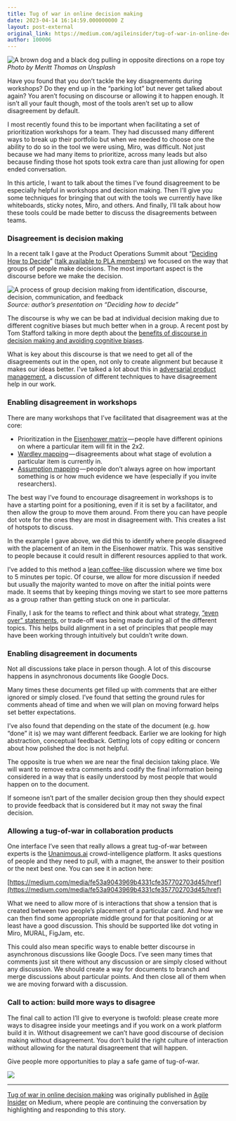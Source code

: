 ```yaml
---
title: Tug of war in online decision making
date: 2023-04-14 16:14:59.000000000 Z
layout: post-external
original_link: https://medium.com/agileinsider/tug-of-war-in-online-decision-making-148439884380?source=rss-ba6349c9c628------2
author: 100006
---
```


![A brown dog and a black dog pulling in opposite directions on a rope toy](https://cdn-images-1.medium.com/max/1024/1*L4cycQ1Qqm2P1tqAu55c3Q.jpeg)
_Photo by Meritt Thomas on Unsplash_

Have you found that you don’t tackle the key disagreements during workshops? Do they end up in the “parking lot” but never get talked about again? You aren’t focusing on discourse or allowing it to happen enough. It isn’t all your fault though, most of the tools aren’t set up to allow disagreement by default.

I most recently found this to be important when facilitating a set of prioritization workshops for a team. They had discussed many different ways to break up their portfolio but when we needed to choose one the ability to do so in the tool we were using, Miro, was difficult. Not just because we had many items to prioritize, across many leads but also because finding those hot spots took extra care than just allowing for open ended conversation.

In this article, I want to talk about the times I’ve found disagreement to be especially helpful in workshops and decision making. Then I’ll give you some techniques for bringing that out with the tools we currently have like whiteboards, sticky notes, Miro, and others. And finally, I’ll talk about how these tools could be made better to discuss the disagreements between teams.

### Disagreement is decision making

In a recent talk I gave at the Product Operations Summit about “[Deciding How to Decide](https://world.productledalliance.com/location/popsnewyork/speaker/chrisbutler)” ([talk available to PLA members](https://www.productledalliance.com/product-operations-summit-new-york-2023-non-members/)) we focused on the way that groups of people make decisions. The most important aspect is the discourse before we make the decision.

![A process of group decision making from identification, discourse, decision, communication, and feedback](https://cdn-images-1.medium.com/max/907/0*Cb-kKO_piVr_0qTl)
_Source: author’s presentation on “Deciding how to decide”_

The discourse is why we can be bad at individual decision making due to different cognitive biases but much better when in a group. A recent post by Tom Stafford talking in more depth about the [benefits of discourse in decision making and avoiding cognitive biases](https://tomstafford.substack.com/p/a-lens-on-the-magic-of-deliberation).

What is key about this discourse is that we need to get all of the disagreements out in the open, not only to create alignment but because it makes our ideas better. I’ve talked a lot about this in [adversarial product management](https://www.youtube.com/watch?v=3kSrJpG4KEE&list=PLTR1CgetbclHfZvNAR8BTCpA5Hz9qFxqf&index=49&ab_channel=ChrisButler), a discussion of different techniques to have disagreement help in our work.

### Enabling disagreement in workshops

There are many workshops that I’ve facilitated that disagreement was at the core:

- Prioritization in the [Eisenhower matrix](https://www.theuncertaintyproject.org/tools/eisenhower-matrix) — people have different opinions on where a particular item will fit in the 2x2.
- [Wardley mapping](https://learnwardleymapping.com/) — disagreements about what stage of evolution a particular item is currently in.
- [Assumption mapping](https://www.strategyzer.com/blog/how-assumptions-mapping-can-focus-your-teams-on-running-experiments-that-matter) — people don’t always agree on how important something is or how much evidence we have (especially if you invite researchers).

The best way I’ve found to encourage disagreement in workshops is to have a starting point for a positioning, even if it is set by a facilitator, and then allow the group to move them around. From there you can have people dot vote for the ones they are most in disagreement with. This creates a list of hotspots to discuss.

In the example I gave above, we did this to identify where people disagreed with the placement of an item in the Eisenhower matrix. This was sensitive to people because it could result in different resources applied to that work.

I’ve added to this method a [lean coffee-like](https://agilecoffee.com/leancoffee/) discussion where we time box to 5 minutes per topic. Of course, we allow for more discussion if needed but usually the majority wanted to move on after the initial points were made. It seems that by keeping things moving we start to see more patterns as a group rather than getting stuck on one in particular.

Finally, I ask for the teams to reflect and think about what strategy, [“even over” statements](https://www.theuncertaintyproject.org/tools/even-over-statements), or trade-off was being made during all of the different topics. This helps build alignment in a set of principles that people may have been working through intuitively but couldn’t write down.

### Enabling disagreement in documents

Not all discussions take place in person though. A lot of this discourse happens in asynchronous documents like Google Docs.

Many times these documents get filled up with comments that are either ignored or simply closed. I’ve found that setting the ground rules for comments ahead of time and when we will plan on moving forward helps set better expectations.

I’ve also found that depending on the state of the document (e.g. how “done” it is) we may want different feedback. Earlier we are looking for high abstraction, conceptual feedback. Getting lots of copy editing or concern about how polished the doc is not helpful.

The opposite is true when we are near the final decision taking place. We will want to remove extra comments and codify the final information being considered in a way that is easily understood by most people that would happen on to the document.

If someone isn’t part of the smaller decision group then they should expect to provide feedback that is considered but it may not sway the final decision.

### Allowing a tug-of-war in collaboration products

One interface I’ve seen that really allows a great tug-of-war between experts is the [Unanimous.ai](https://unanimous.ai/) crowd-intelligence platform. It asks questions of people and they need to pull, with a magnet, the answer to their position or the next best one. You can see it in action here:

[https://medium.com/media/fe53a9043969b4331cfe357702703d45/href](https://medium.com/media/fe53a9043969b4331cfe357702703d45/href)

What we need to allow more of is interactions that show a tension that is created between two people’s placement of a particular card. And how we can then find some appropriate middle ground for that positioning or at least have a good discussion. This should be supported like dot voting in Miro, MURAL, FigJam, etc.

This could also mean specific ways to enable better discourse in asynchronous discussions like Google Docs. I’ve seen many times that comments just sit there without any discussion or are simply closed without any discussion. We should create a way for documents to branch and merge discussions about particular points. And then close all of them when we are moving forward with a discussion.

### Call to action: build more ways to disagree

The final call to action I’ll give to everyone is twofold: please create more ways to disagree inside your meetings and if you work on a work platform build it in. Without disagreement we can’t have good discourse of decision making without disagreement. You don’t build the right culture of interaction without allowing for the natural disagreement that will happen.

Give people more opportunities to play a safe game of tug-of-war.

 ![](https://medium.com/_/stat?event=post.clientViewed&referrerSource=full_rss&postId=148439884380)
* * *

[Tug of war in online decision making](https://medium.com/agileinsider/tug-of-war-in-online-decision-making-148439884380) was originally published in [Agile Insider](https://medium.com/agileinsider) on Medium, where people are continuing the conversation by highlighting and responding to this story.
